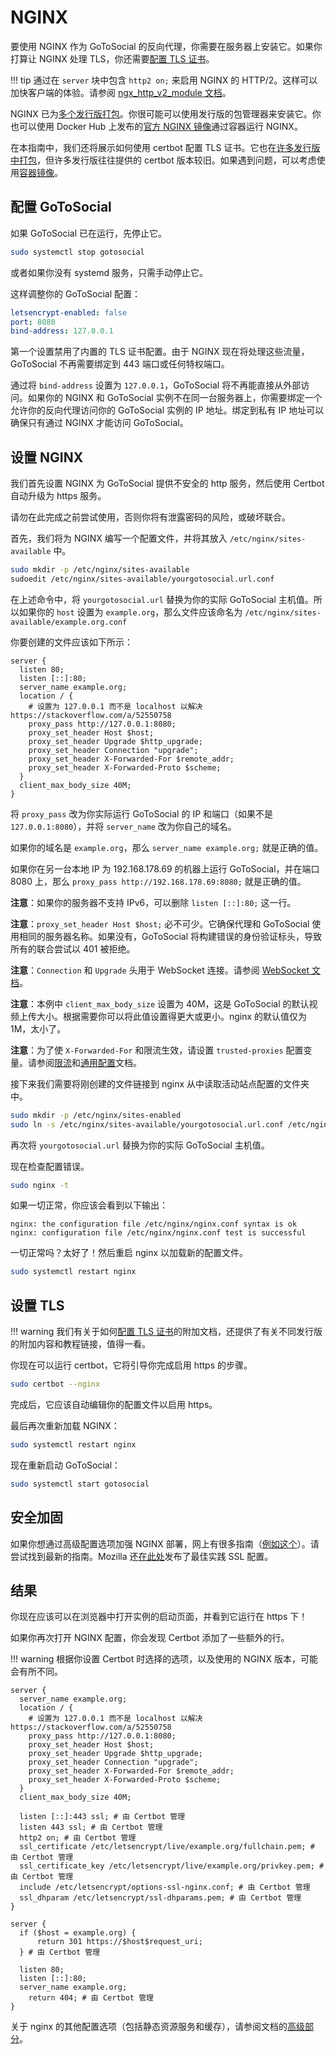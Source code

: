 # NGINX

要使用 NGINX 作为 GoToSocial 的反向代理，你需要在服务器上安装它。如果你打算让 NGINX 处理 TLS，你还需要[配置 TLS 证书](../../advanced/certificates.md)。

!!! tip
    通过在 `server` 块中包含 `http2 on;` 来启用 NGINX 的 HTTP/2。这样可以加快客户端的体验。请参阅 [ngx_http_v2_module 文档](https://nginx.org/en/docs/http/ngx_http_v2_module.html#example)。

NGINX 已为[多个发行版打包](https://repology.org/project/nginx/versions)。你很可能可以使用发行版的包管理器来安装它。你也可以使用 Docker Hub 上发布的[官方 NGINX 镜像](https://hub.docker.com/_/nginx)通过容器运行 NGINX。

在本指南中，我们还将展示如何使用 certbot 配置 TLS 证书。它也在[许多发行版中打包](https://repology.org/project/certbot/versions)，但许多发行版往往提供的 certbot 版本较旧。如果遇到问题，可以考虑使用[容器镜像](https://hub.docker.com/r/certbot/certbot)。

## 配置 GoToSocial

如果 GoToSocial 已在运行，先停止它。

```bash
sudo systemctl stop gotosocial
```

或者如果你没有 systemd 服务，只需手动停止它。

这样调整你的 GoToSocial 配置：

```yaml
letsencrypt-enabled: false
port: 8080
bind-address: 127.0.0.1
```

第一个设置禁用了内置的 TLS 证书配置。由于 NGINX 现在将处理这些流量，GoToSocial 不再需要绑定到 443 端口或任何特权端口。

通过将 `bind-address` 设置为 `127.0.0.1`，GoToSocial 将不再能直接从外部访问。如果你的 NGINX 和 GoToSocial 实例不在同一台服务器上，你需要绑定一个允许你的反向代理访问你的 GoToSocial 实例的 IP 地址。绑定到私有 IP 地址可以确保只有通过 NGINX 才能访问 GoToSocial。

## 设置 NGINX

我们首先设置 NGINX 为 GoToSocial 提供不安全的 http 服务，然后使用 Certbot 自动升级为 https 服务。

请勿在此完成之前尝试使用，否则你将有泄露密码的风险，或破坏联合。

首先，我们将为 NGINX 编写一个配置文件，并将其放入 `/etc/nginx/sites-available` 中。

```bash
sudo mkdir -p /etc/nginx/sites-available
sudoedit /etc/nginx/sites-available/yourgotosocial.url.conf
```

在上述命令中，将 `yourgotosocial.url` 替换为你的实际 GoToSocial 主机值。所以如果你的 `host` 设置为 `example.org`，那么文件应该命名为 `/etc/nginx/sites-available/example.org.conf`

你要创建的文件应该如下所示：

```nginx
server {
  listen 80;
  listen [::]:80;
  server_name example.org;
  location / {
    # 设置为 127.0.0.1 而不是 localhost 以解决 https://stackoverflow.com/a/52550758
    proxy_pass http://127.0.0.1:8080;
    proxy_set_header Host $host;
    proxy_set_header Upgrade $http_upgrade;
    proxy_set_header Connection "upgrade";
    proxy_set_header X-Forwarded-For $remote_addr;
    proxy_set_header X-Forwarded-Proto $scheme;
  }
  client_max_body_size 40M;
}
```

将 `proxy_pass` 改为你实际运行 GoToSocial 的 IP 和端口（如果不是 `127.0.0.1:8080`），并将 `server_name` 改为你自己的域名。

如果你的域名是 `example.org`，那么 `server_name example.org;` 就是正确的值。

如果你在另一台本地 IP 为 192.168.178.69 的机器上运行 GoToSocial，并在端口 8080 上，那么 `proxy_pass http://192.168.178.69:8080;` 就是正确的值。

**注意**：如果你的服务器不支持 IPv6，可以删除 `listen [::]:80;` 这一行。

**注意**：`proxy_set_header Host $host;` 必不可少。它确保代理和 GoToSocial 使用相同的服务器名称。如果没有，GoToSocial 将构建错误的身份验证标头，导致所有的联合尝试以 401 被拒绝。

**注意**：`Connection` 和 `Upgrade` 头用于 WebSocket 连接。请参阅 [WebSocket 文档](websocket.md)。

**注意**：本例中 `client_max_body_size` 设置为 40M，这是 GoToSocial 的默认视频上传大小。根据需要你可以将此值设置得更大或更小。nginx 的默认值仅为 1M，太小了。

**注意**：为了使 `X-Forwarded-For` 和限流生效，请设置 `trusted-proxies` 配置变量。请参阅[限流](../../api/ratelimiting.md)和[通用配置](../../configuration/general.md)文档。

接下来我们需要将刚创建的文件链接到 nginx 从中读取活动站点配置的文件夹中。

```bash
sudo mkdir -p /etc/nginx/sites-enabled
sudo ln -s /etc/nginx/sites-available/yourgotosocial.url.conf /etc/nginx/sites-enabled/
```

再次将 `yourgotosocial.url` 替换为你的实际 GoToSocial 主机值。

现在检查配置错误。

```bash
sudo nginx -t
```

如果一切正常，你应该会看到以下输出：

```text
nginx: the configuration file /etc/nginx/nginx.conf syntax is ok
nginx: configuration file /etc/nginx/nginx.conf test is successful
```

一切正常吗？太好了！然后重启 nginx 以加载新的配置文件。

```bash
sudo systemctl restart nginx
```

## 设置 TLS

!!! warning
    我们有关于如何[配置 TLS 证书](../../advanced/certificates.md)的附加文档，还提供了有关不同发行版的附加内容和教程链接，值得一看。

你现在可以运行 certbot，它将引导你完成启用 https 的步骤。

```bash
sudo certbot --nginx
```

完成后，它应该自动编辑你的配置文件以启用 https。

最后再次重新加载 NGINX：

```bash
sudo systemctl restart nginx
```

现在重新启动 GoToSocial：

```bash
sudo systemctl start gotosocial
```

## 安全加固

如果你想通过高级配置选项加强 NGINX 部署，网上有很多指南（[例如这个](https://beaglesecurity.com/blog/article/nginx-server-security.html)）。请尝试找到最新的指南。Mozilla 还[在此处](https://ssl-config.mozilla.org/)发布了最佳实践 SSL 配置。

## 结果

你现在应该可以在浏览器中打开实例的启动页面，并看到它运行在 https 下！

如果你再次打开 NGINX 配置，你会发现 Certbot 添加了一些额外的行。

!!! warning
    根据你设置 Certbot 时选择的选项，以及使用的 NGINX 版本，可能会有所不同。

```nginx
server {
  server_name example.org;
  location / {
    # 设置为 127.0.0.1 而不是 localhost 以解决 https://stackoverflow.com/a/52550758
    proxy_pass http://127.0.0.1:8080;
    proxy_set_header Host $host;
    proxy_set_header Upgrade $http_upgrade;
    proxy_set_header Connection "upgrade";
    proxy_set_header X-Forwarded-For $remote_addr;
    proxy_set_header X-Forwarded-Proto $scheme;
  }
  client_max_body_size 40M;

  listen [::]:443 ssl; # 由 Certbot 管理
  listen 443 ssl; # 由 Certbot 管理
  http2 on; # 由 Certbot 管理
  ssl_certificate /etc/letsencrypt/live/example.org/fullchain.pem; # 由 Certbot 管理
  ssl_certificate_key /etc/letsencrypt/live/example.org/privkey.pem; # 由 Certbot 管理
  include /etc/letsencrypt/options-ssl-nginx.conf; # 由 Certbot 管理
  ssl_dhparam /etc/letsencrypt/ssl-dhparams.pem; # 由 Certbot 管理
}

server {
  if ($host = example.org) {
      return 301 https://$host$request_uri;
  } # 由 Certbot 管理

  listen 80;
  listen [::]:80;
  server_name example.org;
    return 404; # 由 Certbot 管理
}
```

关于 nginx 的其他配置选项（包括静态资源服务和缓存），请参阅文档的[高级部分](../../advanced/index.md)。

